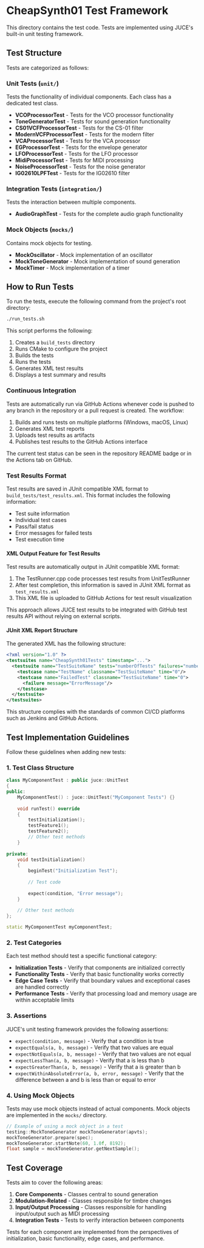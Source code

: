 # CheapSynth01 Test Framework

This directory contains the test code. Tests are implemented using JUCE's built-in unit testing framework.

## Test Structure

Tests are categorized as follows:

### Unit Tests (`unit/`)

Tests the functionality of individual components. Each class has a dedicated test class.

- **VCOProcessorTest** - Tests for the VCO processor functionality
- **ToneGeneratorTest** - Tests for sound generation functionality
- **CS01VCFProcessorTest** - Tests for the CS-01 filter
- **ModernVCFProcessorTest** - Tests for the modern filter
- **VCAProcessorTest** - Tests for the VCA processor
- **EGProcessorTest** - Tests for the envelope generator
- **LFOProcessorTest** - Tests for the LFO processor
- **MidiProcessorTest** - Tests for MIDI processing
- **NoiseProcessorTest** - Tests for the noise generator
- **IG02610LPFTest** - Tests for the IG02610 filter

### Integration Tests (`integration/`)

Tests the interaction between multiple components.

- **AudioGraphTest** - Tests for the complete audio graph functionality

### Mock Objects (`mocks/`)

Contains mock objects for testing.

- **MockOscillator** - Mock implementation of an oscillator
- **MockToneGenerator** - Mock implementation of sound generation
- **MockTimer** - Mock implementation of a timer

## How to Run Tests

To run the tests, execute the following command from the project's root directory:

```bash
./run_tests.sh
```

This script performs the following:

1. Creates a `build_tests` directory
2. Runs CMake to configure the project
3. Builds the tests
4. Runs the tests
5. Generates XML test results
6. Displays a test summary and results

### Continuous Integration

Tests are automatically run via GitHub Actions whenever code is pushed to any branch in the repository or a pull request is created. The workflow:

1. Builds and runs tests on multiple platforms (Windows, macOS, Linux)
2. Generates XML test reports
3. Uploads test results as artifacts
4. Publishes test results to the GitHub Actions interface

The current test status can be seen in the repository README badge or in the Actions tab on GitHub.

### Test Results Format

Test results are saved in JUnit compatible XML format to `build_tests/test_results.xml`. This format includes the following information:

- Test suite information
- Individual test cases
- Pass/fail status
- Error messages for failed tests
- Test execution time

#### XML Output Feature for Test Results

Test results are automatically output in JUnit compatible XML format:

1. The TestRunner.cpp code processes test results from UnitTestRunner
2. After test completion, this information is saved in JUnit XML format as `test_results.xml`
3. This XML file is uploaded to GitHub Actions for test result visualization

This approach allows JUCE test results to be integrated with GitHub test results API without relying on external scripts.

#### JUnit XML Report Structure

The generated XML has the following structure:

```xml
<?xml version="1.0" ?>
<testsuites name="CheapSynth01Tests" timestamp="...">
  <testsuite name="TestSuiteName" tests="numberOfTests" failures="numberOfFailures" errors="0">
    <testcase name="TestName" classname="TestSuiteName" time="0"/>
    <testcase name="FailedTest" classname="TestSuiteName" time="0">
      <failure message="ErrorMessage"/>
    </testcase>
  </testsuite>
</testsuites>
```

This structure complies with the standards of common CI/CD platforms such as Jenkins and GitHub Actions.

## Test Implementation Guidelines

Follow these guidelines when adding new tests:

### 1. Test Class Structure

```cpp
class MyComponentTest : public juce::UnitTest
{
public:
    MyComponentTest() : juce::UnitTest("MyComponent Tests") {}
    
    void runTest() override
    {
        testInitialization();
        testFeature1();
        testFeature2();
        // Other test methods
    }
    
private:
    void testInitialization()
    {
        beginTest("Initialization Test");
        
        // Test code
        
        expect(condition, "Error message");
    }
    
    // Other test methods
};

static MyComponentTest myComponentTest;
```

### 2. Test Categories

Each test method should test a specific functional category:

- **Initialization Tests** - Verify that components are initialized correctly
- **Functionality Tests** - Verify that basic functionality works correctly
- **Edge Case Tests** - Verify that boundary values and exceptional cases are handled correctly
- **Performance Tests** - Verify that processing load and memory usage are within acceptable limits

### 3. Assertions

JUCE's unit testing framework provides the following assertions:

- `expect(condition, message)` - Verify that a condition is true
- `expectEquals(a, b, message)` - Verify that two values are equal
- `expectNotEquals(a, b, message)` - Verify that two values are not equal
- `expectLessThan(a, b, message)` - Verify that a is less than b
- `expectGreaterThan(a, b, message)` - Verify that a is greater than b
- `expectWithinAbsoluteError(a, b, error, message)` - Verify that the difference between a and b is less than or equal to error

### 4. Using Mock Objects

Tests may use mock objects instead of actual components. Mock objects are implemented in the `mocks/` directory.

```cpp
// Example of using a mock object in a test
testing::MockToneGenerator mockToneGenerator(apvts);
mockToneGenerator.prepare(spec);
mockToneGenerator.startNote(60, 1.0f, 8192);
float sample = mockToneGenerator.getNextSample();
```

## Test Coverage

Tests aim to cover the following areas:

1. **Core Components** - Classes central to sound generation
2. **Modulation-Related** - Classes responsible for timbre changes
3. **Input/Output Processing** - Classes responsible for handling input/output such as MIDI processing
4. **Integration Tests** - Tests to verify interaction between components

Tests for each component are implemented from the perspectives of initialization, basic functionality, edge cases, and performance.
